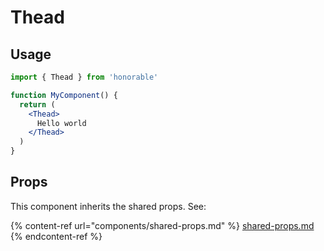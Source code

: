 # Thead

## Usage

```jsx
import { Thead } from 'honorable'

function MyComponent() {
  return (
    <Thead>
      Hello world
    </Thead>
  )
}
```

## Props

This component inherits the shared props. See:

{% content-ref url="components/shared-props.md" %}
[shared-props.md](components/shared-props.md)
{% endcontent-ref %}

